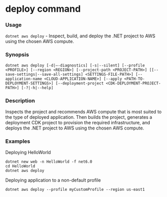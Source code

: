 # deploy command

### Usage


`dotnet aws deploy` - Inspect, build, and deploy the .NET project to AWS using the chosen AWS compute.

### Synopsis

```
dotnet aws deploy [-d|—-diagnostics] [-s|--silent] [--profile <PROFILE>] [--region <REGION>] [--project-path <PROJECT-PATH>] [[--save-settings|--save-all-settings] <SETTINGS-FILE-PATH>] [--application-name <CLOUD-APPLICATION-NAME>] [--apply <PATH-TO-DEPLOYMENT-SETTINGS>] [--deployment-project <CDK-DEPLOYMENT-PROJECT-PATH>] [-?|-h|--help]
```

### Description
Inspects the project and recommends AWS compute that is most suited to the type of deployed application. Then builds the project, generates a deployment CDK project to provision the required infrastructure, and deploys the .NET project to AWS using the chosen AWS compute.

### Examples

Deploying HelloWorld

```
dotnet new web -n HelloWorld -f net6.0
cd HelloWorld
dotnet aws deploy
```

Deploying application to a non-default profile

```
dotnet aws deploy --profile myCustomProfile --region us-east1
```
